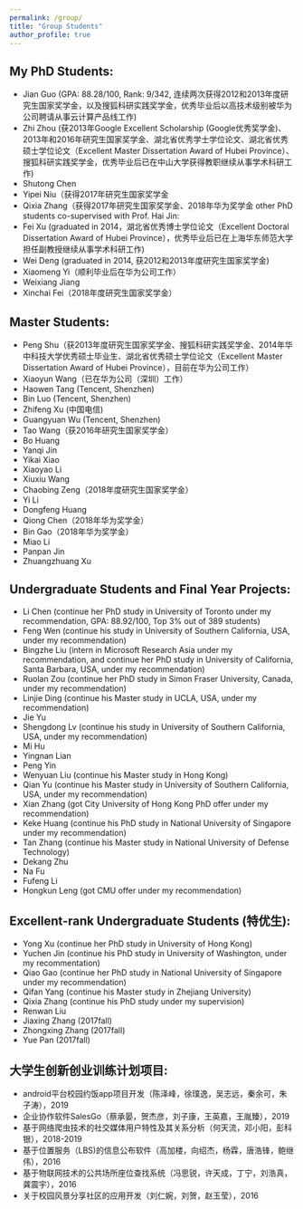 ```yaml
---
permalink: /group/
title: "Group Students"
author_profile: true
---
```


## My PhD Students:

* Jian Guo (GPA: 88.28/100, Rank: 9/342, 连续两次获得2012和2013年度研究生国家奖学金，以及搜狐科研实践奖学金，优秀毕业后以高技术级别被华为公司聘请从事云计算产品线工作)
* Zhi Zhou (获2013年Google Excellent Scholarship (Google优秀奖学金)、2013年和2016年研究生国家奖学金、湖北省优秀学士学位论文、湖北省优秀硕士学位论文（Excellent Master Dissertation Award of Hubei Province）、搜狐科研实践奖学金，优秀毕业后已在中山大学获得教职继续从事学术科研工作)
* Shutong Chen
* Yipei Niu（获得2017年研究生国家奖学金
* Qixia Zhang（获得2017年研究生国家奖学金、2018年华为奖学金
other PhD students co-supervised with Prof. Hai Jin: 
* Fei Xu (graduated in 2014，湖北省优秀博士学位论文（Excellent Doctoral Dissertation Award of Hubei Province），优秀毕业后已在上海华东师范大学担任副教授继续从事学术科研工作)
* Wei Deng (graduated in 2014, 获2012和2013年度研究生国家奖学金)
* Xiaomeng Yi（顺利毕业后在华为公司工作）
* Weixiang Jiang
* Xinchai Fei（2018年度研究生国家奖学金）

## Master Students:

* Peng Shu（获2013年度研究生国家奖学金、搜狐科研实践奖学金、2014年华中科技大学优秀硕士毕业生、湖北省优秀硕士学位论文（Excellent Master Dissertation Award of Hubei Province），目前在华为公司工作）
* Xiaoyun Wang（已在华为公司（深圳）工作）
* Haowen Tang (Tencent, Shenzhen)
* Bin Luo (Tencent, Shenzhen)
* Zhifeng Xu (中国电信)
* Guangyuan Wu (Tencent, Shenzhen)
* Tao Wang（获2016年研究生国家奖学金）
* Bo Huang
* Yanqi Jin
* Yikai Xiao
* Xiaoyao Li
* Xiuxiu Wang
* Chaobing Zeng（2018年度研究生国家奖学金）
* Yi Li
* Dongfeng Huang
* Qiong Chen（2018年华为奖学金）
* Bin Gao（2018年华为奖学金）
* Miao Li
* Panpan Jin
* Zhuangzhuang Xu

## Undergraduate Students and Final Year Projects:

* Li Chen (continue her PhD study in University of Toronto under my recommendation, GPA: 88.92/100, Top 3% out of 389 students)
* Feng Wen (continue his study in University of Southern California, USA, under my recommendation)
* Bingzhe Liu (intern in Microsoft Research Asia under my recommendation, and continue her PhD study in University of California, Santa Barbara, USA, under my recommendation)
* Ruolan Zou (continue her PhD study in Simon Fraser University, Canada, under my recommendation)
* Linjie Ding (continue his Master study in UCLA, USA, under my recommendation)
* Jie Yu
* Shengdong Lv (continue his study in University of Southern California, USA, under my recommendation)
* Mi Hu
* Yingnan Lian
* Peng Yin
* Wenyuan Liu (continue his Master study in Hong Kong)
* Qian Yu (continue his Master study in University of Southern California, USA, under my recommendation)
* Xian Zhang (got City University of Hong Kong PhD offer under my recommendation)
* Keke Huang (continue his PhD study in National University of Singapore under my recommendation)
* Tan Zhang (continue his Master study in National University of Defense Technology)
* Dekang Zhu
* Na Fu
* Fufeng Li
* Hongkun Leng (got CMU offer under my recommendation)

## Excellent-rank Undergraduate Students (特优生):

* Yong Xu (continue her PhD study in University of Hong Kong)
* Yuchen Jin (continue his PhD study in University of Washington, under my recommentation)
* Qiao Gao (continue her PhD study in National University of Singapore under my recommendation)
* Qifan Yang (continue his Master study in Zhejiang University)
* Qixia Zhang (continue his PhD study under my supervision)
* Renwan Liu
* Jiaxing Zhang (2017fall)
* Zhongxing Zhang (2017fall)
* Yue Pan (2017fall)

## 大学生创新创业训练计划项目:

* android平台校园约饭app项目开发（陈泽峰，徐璞逸，吴志远，秦余可，朱子涛），2019
* 企业协作软件SalesGo（蔡承晏，贺杰彦，刘子康，王英嘉，王胤臻），2019
* 基于网络爬虫技术的社交媒体用户特性及其关系分析（何天流，邓小阳，彭科银），2018-2019
* 基于位置服务（LBS)的信息公布软件（高加楼，向绍杰，杨霖，唐浩锋，鲍继伟），2016
* 基于物联网技术的公共场所座位查找系统（冯思锐，许天成，丁宁，刘浩真，龚震宇），2016
* 关于校园风景分享社区的应用开发（刘仁婉，刘贺，赵玉莹），2016
